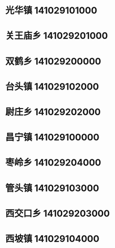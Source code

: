 # 光华镇 141029101000
# 关王庙乡 141029201000
# 双鹤乡 141029200000
# 台头镇 141029102000
# 尉庄乡 141029202000
# 昌宁镇 141029100000
# 枣岭乡 141029204000
# 管头镇 141029103000
# 西交口乡 141029203000
# 西坡镇 141029104000
